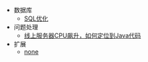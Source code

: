 - 数据库
  - [SQL优化](实践/md/SQL优化.md)
- 问题处理
  - [线上服务器CPU飙升，如何定位到Java代码](实践/md/线上服务器CPU飙升，如何定位到Java代码.md)
- 扩展
  - [none](none)
